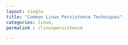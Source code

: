 ```yaml
---
layout: single
title: "Common Linux Persistence Techniques"
categories: linux,
permalink : /linuxpersistence

---
```

